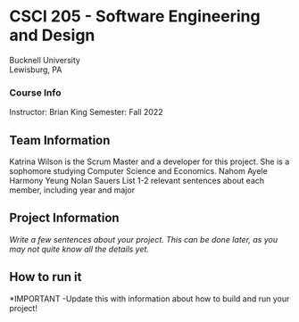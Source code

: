 # CSCI 205 - Software Engineering and Design
Bucknell University  
Lewisburg, PA
### Course Info
Instructor: Brian King
Semester: Fall 2022
## Team Information
Katrina Wilson is the Scrum Master and a developer for this project. She is a 
sophomore studying Computer Science and Economics. 
Nahom Ayele
Harmony Yeung
Nolan Sauers
List 1-2 relevant sentences about each member, including year and major
## Project Information
*Write a few sentences about your project. This can be done later, as you may not quite know all the details yet.*
## How to run it
*IMPORTANT -Update this with information about how to build and run your project!